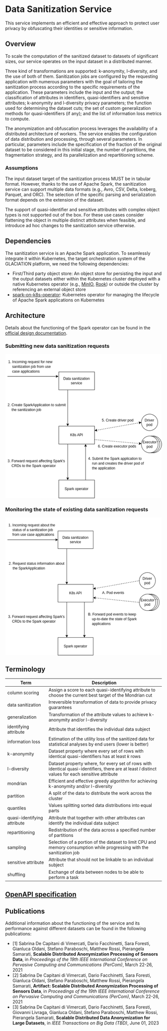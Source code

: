 # Data Sanitization Service

This service implements an efficient and effective approach to protect user
privacy by obfuscating their identities or sensitive information.

## Overview

To scale the computation of the sanitized dataset to datasets of significant
sizes, our service operates on the input dataset in a distributed manner.

Three kind of transformations are supported: k-anonymity, l-diversity, and the
use of both of them. Sanitization jobs are configured by the requesting
application with numerous parameters with the goal of tailoring the
sanitization process according to the specific requirements of the application.
These parameters include the input and the output; the classification of
attributes in identifiers, quasi-identifiers and sensitive attributes;
k-anonymity and l-diversity privacy parameters; the function used for
determining the dataset cuts; the set of custom generalization methods for
quasi-identifiers (if any); and the list of information loss metrics to
compute.

The anonymization and obfuscation process leverages the availability of a
distributed architecture of workers. The service enables the configuration of
data distribution and processing, through several parameters. In particular,
parameters include the specification of the fraction of the original dataset to
be considered in this initial stage, the number of partitions, the
fragmentation strategy, and its parallelization and repartitioning scheme.

### Assumptions

The input dataset target of the sanitization process MUST be in tabular
format. However, thanks to the use of Apache Spark, the sanitization service
can support multiple data formats (e.g., Avro, CSV, Delta, Iceberg, Parquet,
and ORC). The selection of the specific parsing and serialization format
depends on the extension of the dataset.

The support of quasi-identifier and sensitive attributes with complex object
types is not supported out of the box. For these use cases consider flattening
the object in multiple distinct attributes when feasible, and introduce ad hoc
changes to the sanitization service otherwise.

## Dependencies

The sanitization service is an Apache Spark application. To seamlessly
integrate it within Kubernetes, the target orchestration system of the
GLACIATION platform, we need the following dependencies:

- First/Third party object store: An object store for persisting the input and
  the output datasets either within the Kubernetes cluster deployed with a
  native Kubernetes operator (e.g., [MinIO](https://github.com/minio/operator),
  [Rook](https://github.com/rook/rook)) or outside the cluster by referencing
  an external object store
- [spark-on-k8s-operator](https://github.com/GoogleCloudPlatform/spark-on-k8s-operator):
  Kubernetes operator for managing the lifecycle of Apache Spark applications
  on Kubernetes

## Architecture

Details about the functioning of the Spark operator can be found in the
[official design documentation](https://github.com/GoogleCloudPlatform/spark-on-k8s-operator/blob/master/docs/design.md).

### Submitting new data sanitization requests

![Image displaying the architecture of the service](docs/architecture.png)

### Monitoring the state of existing data sanitization requests

![Image displaying the architecture of the service](docs/architecture-status.png)

## Terminology

| Term | Description |
|---|---|
| column scoring | Assign a score to each quasi-identifying attribute to choose the current best target of the Mondrian cut |
| data sanitization | Irreversible transformation of data to provide privacy guarantees |
| generalization | Transformation of the attribute values to achieve k-anonymity and/or l-diversity |
| identifying attribute | Attribute that identifies the individual data subject |
| information loss | Estimation of the utility loss of the sanitized data for statistical analyses by end users (lower is better) |
| k-anonymity | Dataset property where every set of rows with identical quasi-identifiers has at least *k* rows |
| l-diversity | Dataset property where, for every set of rows with identical quasi-identifiers, there are at least *l* distinct values for each sensitive attribute |
| mondrian | Efficient and effective greedy algorithm for achieving k-anonymity and/or l-diversity |
| partition | A split of the data to distribute the work across the cluster |
| quantiles | Values splitting sorted data distributions into equal parts |
| quasi-identifying attribute | Attribute that together with other attributes can identify the individual data subject |
| repartitioning | Redistribution of the data across a specified number of partitions |
| sampling | Selection of a portion of the dataset to limit CPU and memory consumption while progressing with the sanitization job |
| sensitive attribute | Attribute that should not be linkable to an individual subject |
| shuffling | Exchange of data between nodes to be able to perform a task |

## [OpenAPI specification](docs/openapi.yaml)

## Publications

Additional information about the functioning of the service and its performance
against different datasets can be found in the following publications:

- [1] Sabrina De Capitani di Vimercati, Dario Facchinetti, Sara Foresti,
  Gianluca Oldani, Stefano Paraboschi, Matthew Rossi, Pierangela Samarati,
  **Scalable Distributed Anonymization Processing of Sensors Data**,
  in *Proceedings of the 19th IEEE International Conference on Pervasive
  Computing and Communications (PerCom)*, March 22-26, 2021
- [2] Sabrina De Capitani di Vimercati, Dario Facchinetti, Sara Foresti,
  Gianluca Oldani, Stefano Paraboschi, Matthew Rossi, Pierangela Samarati,
  **Artifact: Scalable Distributed Anonymization Processing of Sensors Data**,
  in *Proceedings of the 19th IEEE International Conference on Pervasive
  Computing and Communications (PerCom)*, March 22-26, 2021
- [3] Sabrina De Capitani di Vimercati, Dario Facchinetti, Sara Foresti,
  Giovanni Livraga, Gianluca Oldani, Stefano Paraboschi, Matthew Rossi,
  Pierangela Samarati, **Scalable Distributed Data Anonymization for Large
  Datasets**, in *IEEE Transactions on Big Data (TBD)*, June 01, 2023
